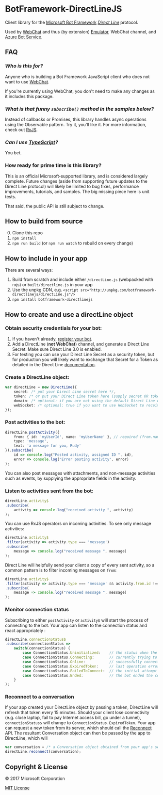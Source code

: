 # BotFramework-DirectLineJS

Client library for the [Microsoft Bot Framework](http://www.botframework.com) *[Direct Line](https://docs.botframework.com/en-us/restapi/directline3/)* protocol.

Used by [WebChat](https://github.com/Microsoft/BotFramework-WebChat) and thus (by extension) [Emulator](https://github.com/Microsoft/BotFramework-Emulator), WebChat channel, and [Azure Bot Service](https://azure.microsoft.com/en-us/services/bot-service/).

## FAQ

### *Who is this for?*

Anyone who is building a Bot Framework JavaScript client who does not want to use [WebChat](https://github.com/Microsoft/BotFramework-WebChat).

If you're currently using WebChat, you don't need to make any changes as it includes this package. 

### *What is that funny `subscribe()` method in the samples below?*

Instead of callbacks or Promises, this library handles async operations using the Observable pattern. Try it, you'll like it. For more information, check out [RxJS](https://github.com/reactivex/rxjs/).

### *Can I use [TypeScript](http://www.typescriptlang.com)?*

You bet.

### How ready for prime time is this library?

This is an official Microsoft-supported library, and is considered largely complete. Future changes (aside from supporting future updates to the Direct Line protocol) will likely be limited to bug fixes, performance improvements, tutorials, and samples. The big missing piece here is unit tests.

That said, the public API is still subject to change.

## How to build from source

0. Clone this repo
1. `npm install`
2. `npm run build` (or `npm run watch` to rebuild on every change)

## How to include in your app

There are several ways:

1. Build from scratch and include either `/directLine.js` (webpacked with rxjs) or `built/directline.js` in your app
2. Use the unpkg CDN, e.g. `<script src="http://unpkg.com/botframework-directlinejs/directLine.js"/>`
3. `npm install botframework-directlinejs`

## How to create and use a directLine object

### Obtain security credentials for your bot:

1. If you haven't already, [register your bot](https://dev.botframework.com/bots/new).
2. Add a DirectLine (**not WebChat**) channel, and generate a Direct Line Secret. Make sure Direct Line 3.0 is enabled.
3. For testing you can use your Direct Line Secret as a security token, but for production you will likely want to exchange that Secret for a Token as detailed in the Direct Line [documentation](https://docs.botframework.com/en-us/restapi/directline3/).

### Create a DirectLine object:

```typescript
var directLine = new DirectLine({
    secret: /* put your Direct Line secret here */,
    token: /* or put your Direct Line token here (supply secret OR token, not both) */,
    domain: /* optional: if you are not using the default Direct Line endpoint, e.g. if you are using a region-specific endpoint, put its full URL here */
    webSocket: /* optional: true if you want to use WebSocket to receive messages. Currently defaults to false. */,
});
```

### Post activities to the bot:

```typescript
directLine.postActivity({
    from: { id: 'myUserId', name: 'myUserName' }, // required (from.name is optional)
    type: 'message',
    text: 'a message for you, Rudy'
}).subscribe(
    id => console.log("Posted activity, assigned ID ", id),
    error => console.log("Error posting activity", error)
);
```

You can also post messages with attachments, and non-message activities such as events, by supplying the appropriate fields in the activity.

### Listen to activities sent from the bot:

```typescript
directLine.activity$
.subscribe(
    activity => console.log("received activity ", activity)
);
```

You can use RxJS operators on incoming activities. To see only message activities:

```typescript
directLine.activity$
.filter(activity => activity.type === 'message')
.subscribe(
    message => console.log("received message ", message)
);
```

Direct Line will helpfully send your client a copy of every sent activity, so a common pattern is to filter incoming messages on `from`:

```typescript
directLine.activity$
.filter(activity => activity.type === 'message' && activity.from.id !== 'yourBotHandle')
.subscribe(
    message => console.log("received message ", message)
);
```

### Monitor connection status

Subscribing to either `postActivity` or `activity$` will start the process of connecting to the bot. Your app can listen to the connection status and react appropriately :

```typescript
directLine.connectionStatus$
.subscribe(connectionStatus =>
    switch(connectionStatus) {
        case ConnectionStatus.Uninitialized:    // the status when the DirectLine object is first created/constructed
        case ConnectionStatus.Connecting:       // currently trying to connect to the conversation
        case ConnectionStatus.Online:           // successfully connected to the converstaion. Connection is healthy so far as we know.
        case ConnectionStatus.ExpiredToken:     // last operation errored out with an expired token. Your app should supply a new one.
        case ConnectionStatus.FailedToConnect:  // the initial attempt to connect to the conversation failed. No recovery possible.
        case ConnectionStatus.Ended:            // the bot ended the conversation
    }
);
```

### Reconnect to a conversation

If your app created your DirectLine object by passing a token, DirectLine will refresh that token every 15 minutes.
Should your client lose connectivity (e.g. close laptop, fail to pay Internet access bill, go under a tunnel), `connectionStatus$`
will change to `ConnectionStatus.ExpiredToken`. Your app can request a new token from its server, which should call
the [Reconnect](https://docs.botframework.com/en-us/restapi/directline3/#reconnecting-to-a-conversation) API. 
The resultant Conversation object can then be passed by the app to DirectLine, which will 

```typescript
var conversation = /* a Conversation object obtained from your app's server */;
directLine.reconnect(conversation);
```

## Copyright & License

© 2017 Microsoft Corporation

[MIT License](/LICENSE)
